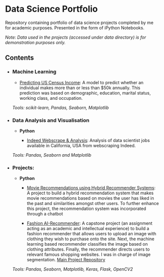 # Data Science Portfolio
Repository containing portfolio of data science projects completed by me for academic purposes. Presented in the form of iPython Notebooks.

_Note: Data used in the projects (accessed under data directory) is for demonstration purposes only._

## Contents

- ### Machine Learning

	- [Predicting US Census Income](https://github.com/Lawbin/data-science-portfolio/blob/master/US%20Census%20Income/ML%20-%20Census%20Income.ipynb):  A model to predict whether an individual makes more than or less than $50k annually. This prediction was based on demographic, education, marital status, working class, and occupation.

	_Tools: scikit-learn, Pandas, Seaborn, Matplotlib_

- ### Data Analysis and Visualisation
	- __Python__
	
		- [Indeed Webscrape & Analysis](https://github.com/Lawbin/data-science-portfolio/tree/master/Indeed%20Webscrape): Analysis of data scientist jobs available in California, USA from webscraping Indeed.
		
	_Tools: Pandas, Seaborn and Matplotlib_

- ### Projects: 

	- __Python__
		- [Movie Recommendations using Hybrid Recommender Systems](https://github.com/Lawbin/data-science-portfolio/blob/master/Movie%20Recommender/Group%20projects%203.ipynb): A project to build a hybrid recommendation system that makes movie recommendations based on movies the user has liked in the past and similarities amongst other users. To further enhance this project, the recommendation system was incorporated through a chatbot
		
		- [Fashion AI-Recommender](https://github.com/Lawbin/data-science-portfolio/blob/master/Fashion%20Recommender/Model%20for%20fashion-combined.ipynb): A capstone project (an assignment acting as an academic and intellectual experience) to build a fashion recommender that allows users to upload an image with clothing they wish to purchase onto the site. Next, the machine learning based recommender classifies the image based on clothing attributes. Finally, the recommender directs users to relevant famous shopping websites. I was in charge of image segmentation. [Main Project Repository](https://github.com/estherho412/Flashion)
	
	_Tools: Pandas, Seaborn, Matplotlib, Keras, Flask, OpenCV2_
